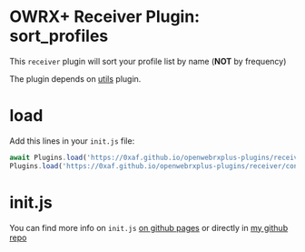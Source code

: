 # OWRX+ Receiver Plugin: sort_profiles

This `receiver` plugin will sort your profile list by name (__NOT__ by frequency)  

The plugin depends on [utils](https://0xaf.github.io/openwebrxplus-plugins/receiver/utils/) plugin.


# load
Add this lines in your `init.js` file:
```js
await Plugins.load('https://0xaf.github.io/openwebrxplus-plugins/receiver/utils/utils.js');
Plugins.load('https://0xaf.github.io/openwebrxplus-plugins/receiver/connect_notify/connect_notify.js');
```

# init.js
You can find more info on `init.js` [on github pages](https://0xaf.github.io/openwebrxplus-plugins/) or directly in [my github repo](https://github.com/0xAF/openwebrxplus-plugins)

